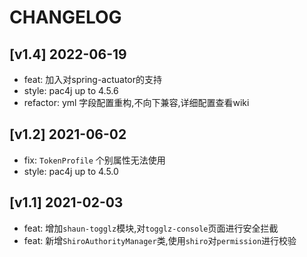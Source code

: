 # CHANGELOG

## [v1.4] 2022-06-19

- feat: 加入对spring-actuator的支持
- style: pac4j up to 4.5.6
- refactor: yml 字段配置重构,不向下兼容,详细配置查看wiki

## [v1.2] 2021-06-02

- fix: `TokenProfile` 个别属性无法使用
- style: pac4j up to 4.5.0

## [v1.1] 2021-02-03

- feat: 增加`shaun-togglz`模块,对`togglz-console`页面进行安全拦截
- feat: 新增`ShiroAuthorityManager`类,使用`shiro`对`permission`进行校验